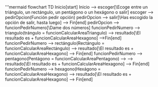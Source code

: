 '''mermaid
flowchart TD
    Inicio[start]
    Inicio --> escoger[\Ecoge entre un triángulo, un rectángulo, un pentágono o un hexágono o salir\]
    escoger --> pedirOpcion(Función pedir opción)
    pedirOpcion --> salir[\Has escogido la opción de salir, hasta luego\] --> Fin[end]
    pedirOpcion --> funcionPedirNumero[\Dame dos números\]
    funcionPedirNumero --> triangulo(trángulo = funcionCalcularAreaTriangulo) --> resultado[\El resultado es + funcionCalcularAreaHexagono\] -->Fin[end]
    funcionPedirNumero --> rectángulo(Rectángulo = funcionCalcularAreaRectángulo) --> resultado[\El resultado es + funcionCalcularAreaHexagono\] --> Fin[end]
    funcionPedirNumero --> pentagono(Pentágono = funcionCalcularAreaPentagono) --> --> resultado[\El resultado es + funcionCalcularAreaHexagono\] --> Fin[end]
    funcionPedirNumero --> hexagono(Hexágono = funcionCalcularAreaHexagono) --> resultado[\El resultado es + funcionCalcularAreaHexagono\] --> Fin[end]
    
